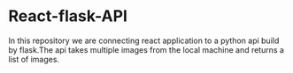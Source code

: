 # React-flask-API
In this repository we are connecting react application to a python api build by flask.The api takes multiple images from the local machine and returns a list of images. 
